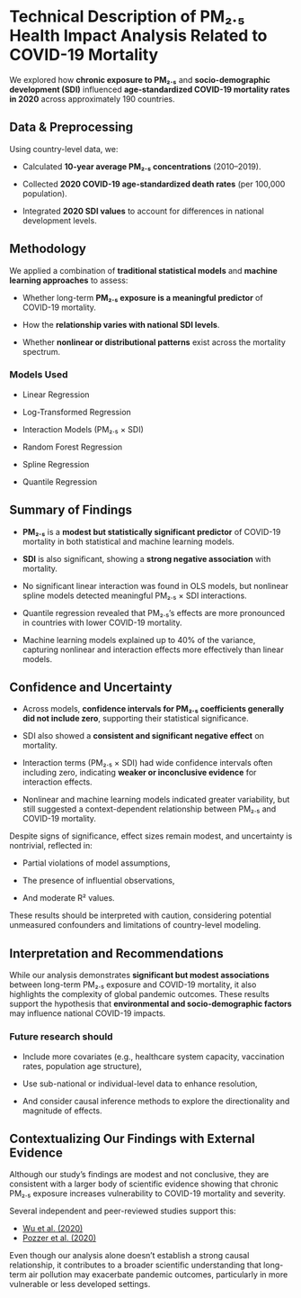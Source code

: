 # Technical Description of PM₂.₅ Health Impact Analysis Related to COVID-19 Mortality

We explored how **chronic exposure to PM₂.₅** and **socio-demographic development
(SDI)** influenced **age-standardized COVID-19 mortality rates in 2020** across
approximately 190 countries.

## Data & Preprocessing

Using country-level data, we:

- Calculated **10-year average PM₂.₅ concentrations** (2010–2019).

- Collected **2020 COVID-19 age-standardized death rates** (per 100,000 population).

- Integrated **2020 SDI values** to account for differences in national
development levels.

## Methodology

We applied a combination of **traditional statistical models** and **machine
learning approaches** to assess:

- Whether long-term **PM₂.₅ exposure is a meaningful predictor** of COVID-19 mortality.

- How the **relationship varies with national SDI levels**.

- Whether **nonlinear or distributional patterns** exist across the mortality spectrum.

### Models Used

- Linear Regression  

- Log-Transformed Regression  

- Interaction Models (PM₂.₅ × SDI)  

- Random Forest Regression  

- Spline Regression  

- Quantile Regression

## Summary of Findings

- **PM₂.₅** is a **modest but statistically significant predictor** of COVID-19
mortality in both statistical and machine learning models.

- **SDI** is also significant, showing a **strong negative association** with mortality.

- No significant linear interaction was found in OLS models, but nonlinear spline
models detected meaningful PM₂.₅ × SDI interactions.

- Quantile regression revealed that PM₂.₅’s effects are more pronounced in countries
with lower COVID-19 mortality.

- Machine learning models explained up to 40% of the variance, capturing nonlinear
and interaction effects more effectively than linear models.

## Confidence and Uncertainty

- Across models, **confidence intervals for PM₂.₅ coefficients generally did not
include zero**, supporting their statistical significance.

- SDI also showed a **consistent and significant negative effect** on mortality.

- Interaction terms (PM₂.₅ × SDI) had wide confidence intervals often including
zero, indicating **weaker or inconclusive evidence** for interaction effects.

- Nonlinear and machine learning models indicated greater variability, but still
suggested a context-dependent relationship between PM₂.₅ and COVID-19 mortality.

Despite signs of significance, effect sizes remain modest, and uncertainty is
nontrivial, reflected in:

- Partial violations of model assumptions,  

- The presence of influential observations,  

- And moderate R² values.

These results should be interpreted with caution, considering potential
unmeasured confounders and limitations of country-level modeling.

## Interpretation and Recommendations

While our analysis demonstrates **significant but modest associations** between
long-term PM₂.₅ exposure and COVID-19 mortality, it also highlights the complexity
of global pandemic outcomes. These results support the hypothesis that
**environmental and socio-demographic factors** may influence national COVID-19 impacts.

### Future research should

- Include more covariates (e.g., healthcare system capacity, vaccination rates,
population age structure),

- Use sub-national or individual-level data to enhance resolution,

- And consider causal inference methods to explore the directionality and
magnitude of effects.

## Contextualizing Our Findings with External Evidence

Although our study’s findings are modest and not conclusive, they are consistent
with a larger body of scientific evidence showing that chronic PM₂.₅ exposure
increases vulnerability to COVID-19 mortality and severity.

Several independent and peer-reviewed studies support this:

- [Wu et al. (2020)][1]
- [Pozzer et al. (2020)][2]  

[1]: https://pmc.ncbi.nlm.nih.gov/articles/PMC7277007/
[2]: https://academic.oup.com/cardiovascres/article/116/14/2247/5940460  

Even though our analysis alone doesn’t establish a strong causal relationship,
it contributes to a broader scientific understanding that long-term air
pollution may exacerbate pandemic outcomes, particularly in more vulnerable or
less developed settings.
